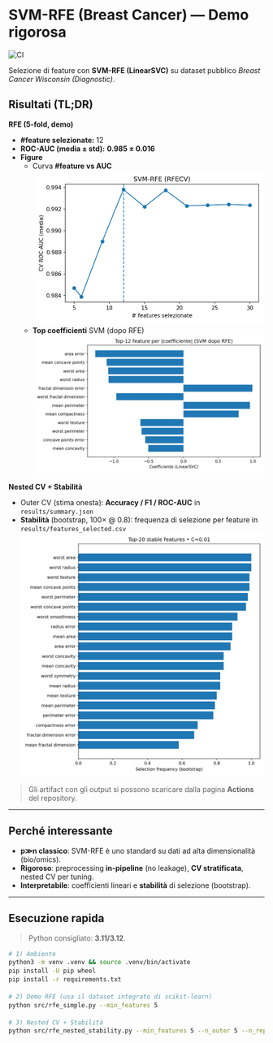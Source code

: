 # SVM-RFE (Breast Cancer) — Demo rigorosa
![CI](https://github.com/MAGuriguer/fs-rfe-demo/actions/workflows/run.yml/badge.svg)

Selezione di feature con **SVM-RFE (LinearSVC)** su dataset pubblico *Breast Cancer Wisconsin (Diagnostic)*.

## Risultati (TL;DR)

**RFE (5-fold, demo)**
- **#feature selezionate:** 12  
- **ROC-AUC (media ± std):** **0.985 ± 0.016**  
- **Figure**  
  - Curva **#feature vs AUC**  
    ![AUC curve](results/rfe_nfeat_vs_auc.png)
  - **Top coefficienti** SVM (dopo RFE)  
    ![Top coeffs](results/rfe_coeffs_top12.png)

**Nested CV + Stabilità**
- Outer CV (stima onesta): **Accuracy / F1 / ROC-AUC** in `results/summary.json`  
- **Stabilità** (bootstrap, 100× @ 0.8): frequenza di selezione per feature in `results/features_selected.csv`  
  ![Stability](results/stability_top20.png)

> Gli artifact con gli output si possono scaricare dalla pagina **Actions** del repository.

---

## Perché interessante
- **p≫n classico**: SVM-RFE è uno standard su dati ad alta dimensionalità (bio/omics).
- **Rigoroso**: preprocessing **in-pipeline** (no leakage), **CV stratificata**, nested CV per tuning.
- **Interpretabile**: coefficienti lineari e **stabilità** di selezione (bootstrap).

---

## Esecuzione rapida

> Python consigliato: **3.11/3.12**.

```bash
# 1) Ambiente
python3 -m venv .venv && source .venv/bin/activate
pip install -U pip wheel
pip install -r requirements.txt

# 2) Demo RFE (usa il dataset integrato di scikit-learn)
python src/rfe_simple.py --min_features 5

# 3) Nested CV + Stabilità
python src/rfe_nested_stability.py --min_features 5 --n_outer 5 --n_repeats 100 --subsample 0.8

